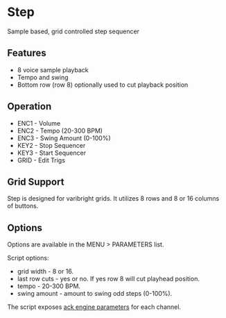 ---
---

# Step

Sample based, grid controlled step sequencer

## Features

- 8 voice sample playback
- Tempo and swing
- Bottom row (row 8) optionally used to cut playback position

## Operation

- ENC1 - Volume
- ENC2 - Tempo (20-300 BPM)
- ENC3 - Swing Amount (0-100%)
- KEY2 - Stop Sequencer
- KEY3 - Start Sequencer
- GRID - Edit Trigs

## Grid Support

Step is designed for varibright grids. It utilizes 8 rows and 8 or 16 columns of buttons.

## Options

Options are available in the MENU > PARAMETERS list.

Script options:

- grid width - 8 or 16.
- last row cuts - yes or no. If yes row 8 will cut playhead position.
- tempo - 20-300 BPM.
- swing amount - amount to swing odd steps (0-100%).

The script exposes [ack engine parameters](../ack) for each channel.

